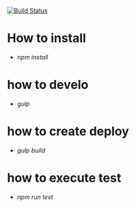 [![Build Status](https://travis-ci.org/douglaslira/suati-project.svg?branch=master)](https://travis-ci.org/douglaslira/suati-project)

# How to install

* _npm install_

# how to develo

* _gulp_

# how to create deploy

* _gulp build_

# how to execute test

* _npm run test_